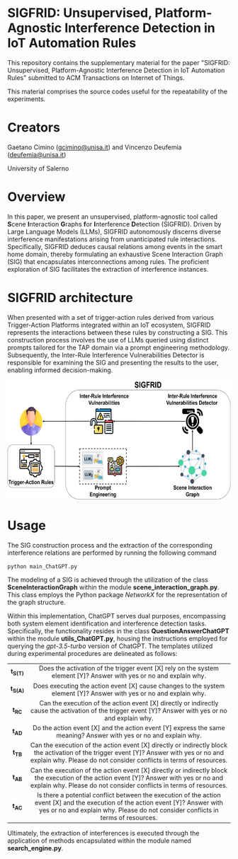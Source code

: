 # SIGFRID: Unsupervised, Platform-Agnostic Interference Detection in IoT Automation Rules

This repository contains the supplementary material for the paper "SIGFRID: Unsupervised, Platform-Agnostic Interference Detection in IoT Automation Rules" submitted to ACM Transactions on Internet of Things.

This material comprises the source codes useful for the repeatability of the experiments.

# Creators

Gaetano Cimino (gcimino@unisa.it) and Vincenzo Deufemia (deufemia@unisa.it)

University of Salerno

# Overview

In this paper, we present an unsupervised, platform-agnostic tool called <b>S</b>cene <b>I</b>nteraction <b>G</b>raphs <b>f</b>or <b>I</b>nterference <b>D</b>etection (SIGFRID). Driven by Large Language Models (LLMs), SIGFRID autonomously discerns diverse interference manifestations arising from unanticipated rule interactions. Specifically, SIGFRID deduces causal relations among events in the smart home domain, thereby formulating an exhaustive Scene Interaction Graph (SIG) that encapsulates interconnections among rules. The proficient exploration of SIG facilitates the extraction of interference instances.

# SIGFRID architecture

When presented with a set of trigger-action rules derived from various Trigger-Action Platforms integrated within an IoT ecosystem, SIGFRID represents the interactions between these rules by constructing a SIG. This construction
process involves the use of LLMs queried using distinct prompts tailored for the TAP domain via a prompt engineering methodology. Subsequently, the Inter-Rule Interference Vulnerabilities Detector is responsible for examining the SIG and presenting the results to the user, enabling informed decision-making. 

<p align="center">
  <img width="600" height="270"
    src="https://github.com/damocles-unisa/Sigfrid/blob/main/SIGFRID_architecture.png"
  >
</p>

# Usage
The SIG construction process and the extraction of the corresponding interference relations are performed by running the following command

```
python main_ChatGPT.py
```

The modeling of a SIG is achieved through the utilization of the class <b>SceneInteractionGraph</b> within the module <b>scene_interaction_graph.py</b>. This class employs the Python package <i>NetworkX</i> for the representation of the graph structure.

Within this implementation, ChatGPT serves dual purposes, encompassing both system element identification and interference detection tasks. Specifically, the functionality resides in the class <b>QuestionAnswerChatGPT</b> within the module <b>utils_ChatGPT.py</b>, housing the instructions employed for querying the <i>gpt-3.5-turbo</i> version of ChatGPT. The templates utilized during experimental procedures are delineated as follows:

<table align="center">
    <tr> <td align="center"><b>t<sub>S(T)</sub></b></td>
     <td align="center">Does the activation of the trigger event [X] rely on the system
element [Y]? Answer with yes or no and explain why.
</td>
    </tr>
    <tr> <td align="center"><b>t<sub>S(A)</sub></td>
        <td align="center">Does executing the action event [X] cause changes to the system
element [Y]? Answer with yes or no and explain why.
</td>
    </tr>
    <tr> <td align="center"><b>t<sub>RC</sub></td>
        <td align="center">Can the execution of the action event [X] directly or indirectly cause
the activation of the trigger event [Y]? Answer with yes or no and explain
why.
</td>
    </tr>
<tr> <td align="center"><b>t<sub>AD</sub></td>
        <td align="center"> Do the action event [X] and the action event [Y] express the same
meaning? Answer with yes or no and explain why.
</td>
    </tr>
<tr> <td align="center"><b>t<sub>TB</sub></td>
        <td align="center"> Can the execution of the action event [X] directly or indirectly block
the activation of the trigger event [Y]? Answer with yes or no and explain
why. Please do not consider conflicts in terms of resources.

</td>
    </tr>
<tr> <td align="center"><b>t<sub>AB</sub></td>
        <td align="center"> Can the execution of the action event [X] directly or indirectly block
the execution of the action event [Y]? Answer with yes or no and explain
why. Please do not consider conflicts in terms of resources.
</td>
    </tr>
  <tr> <td align="center"><b>t<sub>AC</sub></td>
        <td align="center"> Is there a potential conflict between the execution of the action
event [X] and the execution of the action event [Y]? Answer with yes or no
and explain why. Please do not consider conflicts in terms of resources.
</td>
    </tr>  
</table>


Ultimately, the extraction of interferences is executed through the application of methods encapsulated within the module named <b>search_engine.py</b>.
